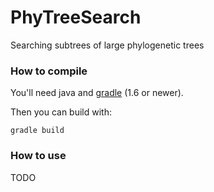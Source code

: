 PhyTreeSearch
=============

Searching subtrees of large phylogenetic trees


### How to compile

You'll need java and [gradle](http://www.gradle.org/downloads "Gradle") (1.6 or newer).

Then you can build with:

    gradle build

### How to use

TODO

